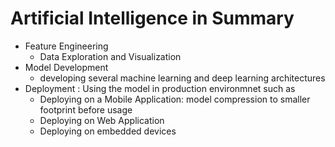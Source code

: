 # Artificial Intelligence in Summary

- Feature Engineering
  - Data Exploration and Visualization
- Model Development
  - developing several machine learning and deep learning architectures
- Deployment : Using the model in production environmnet such as
  - Deploying on a Mobile Application: model compression to smaller footprint before usage
  - Deploying on Web Application
  - Deploying on embedded devices
